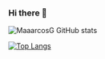 ### Hi there 👋

![MaaarcosG GitHub stats](https://github-readme-stats.vercel.app/api?username=MaaarcosG&theme=dark&show_icons=true)

[![Top Langs](https://github-readme-stats.vercel.app/api/top-langs/?username=MaaarcosG&hide=javascript,html)](https://github.com/MaaarcosG/MaaarcosG)

<!--
[![Readme Card](https://github-readme-stats.vercel.app/api/pin/?username=MaaarcosG&repo=MaaarcosG)](https://github.com/MaaarcosG/MaaarcosG)

**MaaarcosG/MaaarcosG** is a ✨ _special_ ✨ repository because its `README.md` (this file) appears on your GitHub profile.

Here are some ideas to get you started:

- 🔭 I’m currently working on ...
- 🌱 I’m currently learning ...
- 👯 I’m looking to collaborate on ...
- 🤔 I’m looking for help with ...
- 💬 Ask me about ...
- 📫 How to reach me: ...
- 😄 Pronouns: ...
- ⚡ Fun fact: ...
-->